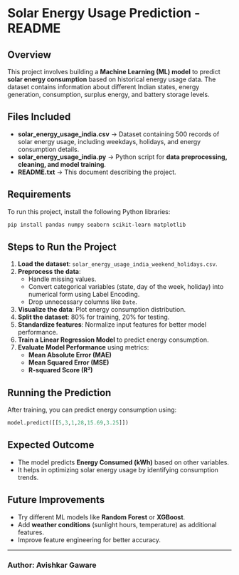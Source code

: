 # Solar Energy Usage Prediction - README

## Overview
This project involves building a **Machine Learning (ML) model** to predict **solar energy consumption** based on historical energy usage data. The dataset contains information about different Indian states, energy generation, consumption, surplus energy, and battery storage levels.

## Files Included
- **solar_energy_usage_india.csv** → Dataset containing 500 records of solar energy usage, including weekdays, holidays, and energy consumption details.
- **solar_energy_usage_india.py** → Python script for **data preprocessing, cleaning, and model training**.
- **README.txt** → This document describing the project.

## Requirements
To run this project, install the following Python libraries:
```bash
pip install pandas numpy seaborn scikit-learn matplotlib
```

## Steps to Run the Project
1. **Load the dataset**: `solar_energy_usage_india_weekend_holidays.csv`.
2. **Preprocess the data**:
   - Handle missing values.
   - Convert categorical variables (state, day of the week, holiday) into numerical form using Label Encoding.
   - Drop unnecessary columns like `Date`.
3. **Visualize the data**: Plot energy consumption distribution.
4. **Split the dataset**: 80% for training, 20% for testing.
5. **Standardize features**: Normalize input features for better model performance.
6. **Train a Linear Regression Model** to predict energy consumption.
7. **Evaluate Model Performance** using metrics:
   - **Mean Absolute Error (MAE)**
   - **Mean Squared Error (MSE)**
   - **R-squared Score (R²)**

## Running the Prediction
After training, you can predict energy consumption using:
```python
model.predict([[5,3,1,28,15.69,3.25]])
```

## Expected Outcome
- The model predicts **Energy Consumed (kWh)** based on other variables.
- It helps in optimizing solar energy usage by identifying consumption trends.

## Future Improvements
- Try different ML models like **Random Forest** or **XGBoost**.
- Add **weather conditions** (sunlight hours, temperature) as additional features.
- Improve feature engineering for better accuracy.

---
### Author: Avishkar Gaware

